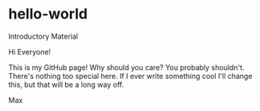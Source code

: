 # hello-world
Introductory Material

Hi Everyone!

This is my GitHub page! Why should you care? You probably shouldn't. There's nothing too special here. If I ever write something cool I'll change this, but that will be a long way off.

Max
